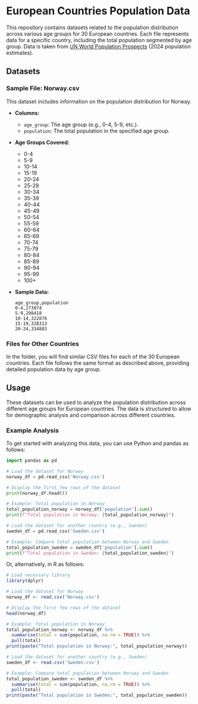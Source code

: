 # European Countries Population Data

This repository contains datasets related to the population distribution across various age groups for 30 European countries. Each file represents data for a specific country, including the total population segmented by age group. Data is taken from [UN World Population Prospects](https://population.un.org/wpp/) (2024 population estimates).

## Datasets

### Sample File: Norway.csv

This dataset includes information on the population distribution for Norway.

- **Columns:**
  - `age_group`: The age group (e.g., 0-4, 5-9, etc.).
  - `population`: The total population in the specified age group.
 
- **Age Groups Covered:**
  - 0-4
  - 5-9
  - 10-14
  - 15-19
  - 20-24
  - 25-29
  - 30-34
  - 35-39
  - 40-44
  - 45-49
  - 50-54
  - 55-59
  - 60-64
  - 65-69
  - 70-74
  - 75-79
  - 80-84
  - 85-89
  - 90-94
  - 95-99
  - 100+

- **Sample Data:**
  ```csv
  age_group,population
  0-4,273874
  5-9,298418
  10-14,322876
  15-19,328313
  20-24,334883
  ```

### Files for Other Countries

In the folder, you will find similar CSV files for each of the 30 European countries. Each file follows the same format as described above, providing detailed population data by age group.

## Usage

These datasets can be used to analyze the population distribution across different age groups for European countries. The data is structured to allow for demographic analysis and comparison across different countries.

### Example Analysis

To get started with analyzing this data, you can use Python and pandas as follows:

```python
import pandas as pd

# Load the dataset for Norway
norway_df = pd.read_csv('Norway.csv')

# Display the first few rows of the dataset
print(norway_df.head())

# Example: Total population in Norway
total_population_norway = norway_df['population'].sum()
print(f"Total population in Norway: {total_population_norway}")

# Load the dataset for another country (e.g., Sweden)
sweden_df = pd.read_csv('Sweden.csv')

# Example: Compare total population between Norway and Sweden
total_population_sweden = sweden_df['population'].sum()
print(f"Total population in Sweden: {total_population_sweden}")
```

Or, alternatively, in R as follows:
```R
# Load necessary library
library(dplyr)

# Load the dataset for Norway
norway_df <- read.csv('Norway.csv')

# Display the first few rows of the dataset
head(norway_df)

# Example: Total population in Norway
total_population_norway <- norway_df %>% 
  summarise(total = sum(population, na.rm = TRUE)) %>% 
  pull(total)
print(paste("Total population in Norway:", total_population_norway))

# Load the dataset for another country (e.g., Sweden)
sweden_df <- read.csv('Sweden.csv')

# Example: Compare total population between Norway and Sweden
total_population_sweden <- sweden_df %>% 
  summarise(total = sum(population, na.rm = TRUE)) %>% 
  pull(total)
print(paste("Total population in Sweden:", total_population_sweden))
```
